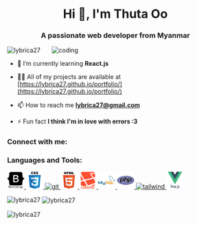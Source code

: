 <h1 align="center">Hi 👋, I'm Thuta Oo</h1>
<h3 align="center">A passionate web developer from Myanmar</h3>
<img align="right" alt="coding" width="400" src="https://github.com/lybrica27/lybrica-profile/assets/81669726/c6970fca-da20-4ccc-907b-82435f82d5ba">

<p align="left"> <img src="https://komarev.com/ghpvc/?username=lybrica27&label=Profile%20views&color=0e75b6&style=flat" alt="lybrica27" /> </p>



- 🌱 I’m currently learning **React.js**

- 👨‍💻 All of my projects are available at [https://lybrica27.github.io/portfolio/](https://lybrica27.github.io/portfolio/)

- 📫 How to reach me **lybrica27@gmail.com**

- ⚡ Fun fact **I think I'm in love with errors :3**

<h3 align="left">Connect with me:</h3>
<p align="left">
</p>

<h3 align="left">Languages and Tools:</h3>
<p align="left"> <a href="https://getbootstrap.com" target="_blank" rel="noreferrer"> <img src="https://raw.githubusercontent.com/devicons/devicon/master/icons/bootstrap/bootstrap-plain-wordmark.svg" alt="bootstrap" width="40" height="40"/> </a> <a href="https://www.w3schools.com/css/" target="_blank" rel="noreferrer"> <img src="https://raw.githubusercontent.com/devicons/devicon/master/icons/css3/css3-original-wordmark.svg" alt="css3" width="40" height="40"/> </a> <a href="https://git-scm.com/" target="_blank" rel="noreferrer"> <img src="https://www.vectorlogo.zone/logos/git-scm/git-scm-icon.svg" alt="git" width="40" height="40"/> </a> <a href="https://www.w3.org/html/" target="_blank" rel="noreferrer"> <img src="https://raw.githubusercontent.com/devicons/devicon/master/icons/html5/html5-original-wordmark.svg" alt="html5" width="40" height="40"/> </a> <a href="https://laravel.com/" target="_blank" rel="noreferrer"> <img src="https://raw.githubusercontent.com/devicons/devicon/master/icons/laravel/laravel-plain-wordmark.svg" alt="laravel" width="40" height="40"/> </a> <a href="https://www.mysql.com/" target="_blank" rel="noreferrer"> <img src="https://raw.githubusercontent.com/devicons/devicon/master/icons/mysql/mysql-original-wordmark.svg" alt="mysql" width="40" height="40"/> </a> <a href="https://www.php.net" target="_blank" rel="noreferrer"> <img src="https://raw.githubusercontent.com/devicons/devicon/master/icons/php/php-original.svg" alt="php" width="40" height="40"/> </a> <a href="https://tailwindcss.com/" target="_blank" rel="noreferrer"> <img src="https://www.vectorlogo.zone/logos/tailwindcss/tailwindcss-icon.svg" alt="tailwind" width="40" height="40"/> </a> <a href="https://vuejs.org/" target="_blank" rel="noreferrer"> <img src="https://raw.githubusercontent.com/devicons/devicon/master/icons/vuejs/vuejs-original-wordmark.svg" alt="vuejs" width="40" height="40"/> </a> </p>

<p><img align="left" src="https://github-readme-stats.vercel.app/api/top-langs?username=lybrica27&show_icons=true&locale=en&layout=compact" alt="lybrica27" /></p>

<p>&nbsp;<img align="center" src="https://github-readme-stats.vercel.app/api?username=lybrica27&show_icons=true&locale=en" alt="lybrica27" /></p>

<p><img align="center" src="https://github-readme-streak-stats.herokuapp.com/?user=lybrica27&" alt="lybrica27" /></p>
